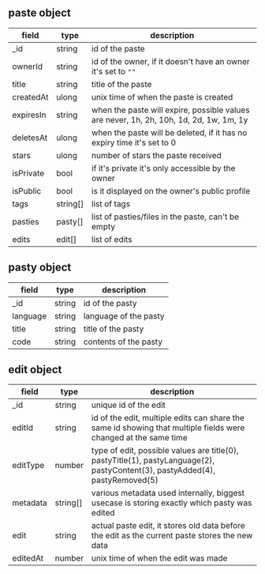 ## paste object

| field     | type     | description                                                                            |
|-----------|----------|----------------------------------------------------------------------------------------|
| \_id      | string   | id of the paste                                                                        |
| ownerId   | string   | id of the owner, if it doesn't have an owner it's set to `""`                          |
| title     | string   | title of the paste                                                                     |
| createdAt | ulong    | unix time of when the paste is created                                                 |
| expiresIn | string   | when the paste will expire, possible values are never, 1h, 2h, 10h, 1d, 2d, 1w, 1m, 1y |
| deletesAt | ulong    | when the paste will be deleted, if it has no expiry time it's set to 0                 |
| stars     | ulong    | number of stars the paste received                                                     |
| isPrivate | bool     | if it's private it's only accessible by the owner                                      |
| isPublic  | bool     | is it displayed on the owner's public profile                                          |
| tags      | string[] | list of tags                                                                           |
| pasties   | pasty[]  | list of pasties/files in the paste, can't be empty                                     |
| edits     | edit[]   | list of edits                                                                          |

## pasty object

| field    | type   | description           |
|----------|--------|-----------------------|
| \_id     | string | id of the pasty       |
| language | string | language of the pasty |
| title    | string | title of the pasty    |
| code     | string | contents of the pasty |

## edit object

| field    | type     | description                                                                                                                  |
|----------|----------|------------------------------------------------------------------------------------------------------------------------------|
| \_id     | string   | unique id of the edit                                                                                                        |
| editId   | string   | id of the edit, multiple edits can share the same id showing that multiple fields were changed at the same time              |
| editType | number   | type of edit, possible values are title(0), pastyTitle(1), pastyLanguage(2), pastyContent(3), pastyAdded(4), pastyRemoved(5) |
| metadata | string[] | various metadata used internally, biggest usecase is storing exactly which pasty was edited                                  |
| edit     | string   | actual paste edit, it stores old data before the edit as the current paste stores the new data                               |
| editedAt | number   | unix time of when the edit was made                                                                                          |

